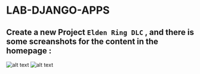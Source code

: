 # LAB-DJANGO-APPS

## Create a new Project `Elden Ring DLC` , and there is some screanshots for the content in the homepage :

![alt text](<Screenshot 1445-08-16 at 7.14.22 PM.png>)
![alt text](<Screenshot 1445-08-16 at 7.14.35 PM.png>)

  
